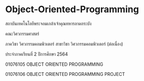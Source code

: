# Object-Oriented-Programming

สถาบันเทคโนโลยีพระจอมเกล้าเจ้าคุณทหารลาดกระบัง

คณะวิศวกรรมศาสตร์

ภาควิชา วิศวกรรมคอมพิวเตอร์ สาขาวิชา วิศวกรรมคอมพิวเตอร์ (ต่อเนื่อง)

ประจำภาคเรียนที่ 2 ปีการศึกษา 2564

01076105 OBJECT ORIENTED PROGRAMMING

01076106 OBJECT ORIENTED PROGRAMMING PROJECT
